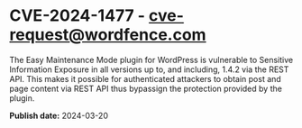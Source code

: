 # CVE-2024-1477 - cve-request@wordfence.com

The Easy Maintenance Mode plugin for WordPress is vulnerable to Sensitive Information Exposure in all versions up to, and including, 1.4.2 via the REST API. This makes it possible for authenticated attackers to obtain post and page content via REST API thus bypassign the protection provided by the plugin.

**Publish date:** 2024-03-20
